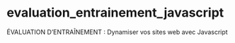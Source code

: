 # evaluation_entrainement_javascript
ÉVALUATION D’ENTRAÎNEMENT : Dynamiser vos sites web avec Javascript
